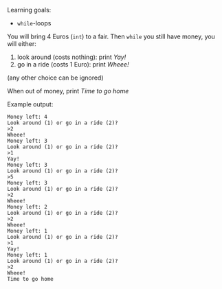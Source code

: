 Learning goals:

- `while`\-loops

You will bring 4 Euros (`int`) to a fair. Then `while` you still have money, you will either:

1. look around (costs nothing): print _Yay!_
2. go in a ride (costs 1 Euro): print _Wheee!_

(any other choice can be ignored)

When out of money, print _Time to go home_

Example output:

```text
Money left: 4
Look around (1) or go in a ride (2)?
>2
Wheee!
Money left: 3
Look around (1) or go in a ride (2)?
>1
Yay!
Money left: 3
Look around (1) or go in a ride (2)?
>5
Money left: 3
Look around (1) or go in a ride (2)?
>2
Wheee!
Money left: 2
Look around (1) or go in a ride (2)?
>2
Wheee!
Money left: 1
Look around (1) or go in a ride (2)?
>1
Yay!
Money left: 1
Look around (1) or go in a ride (2)?
>2
Wheee!
Time to go home
```
